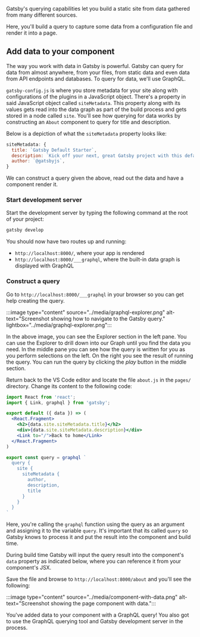 Gatsby's querying capabilities let you build a static site from data gathered from many different sources.

Here, you'll build a query to capture some data from a configuration file and render it into a page.

## Add data to your component

The way you work with data in Gatsby is powerful. Gatsby can query for data from almost anywhere, from your files, from static data and even data from API endpoints and databases. To query for data, we'll use GraphQL.

`gatsby-config.js` is where you store metadata for your site along with configurations of the plugins in a JavaScript object. There's a property in said JavaScript object called `siteMetadata`. This property along with its values gets read into the data graph as part of the build process and gets stored in a node called `site`. You'll see how querying for data works by constructing an `About` component to query for title and description.

Below is a depiction of what the `siteMetadata` property looks like:

```javascript
siteMetadata: {
  title: `Gatsby Default Starter`,
  description: `Kick off your next, great Gatsby project with this default starter. This barebones starter ships with the main Gatsby configuration files you might need.`,
  author: `@gatsbyjs`,
}
```

We can construct a query given the above, read out the data and have a component render it.

### Start development server

Start the development server by typing the following command at the root of your project:

```bash
gatsby develop
```

You should now have two routes up and running:

- `http://localhost:8000/`, where your app is rendered
- `http://localhost:8000/___graphql`, where the built-in data graph is displayed with GraphQL

### Construct a query

Go to `http://localhost:8000/___graphql` in your browser so you can get help creating the query.

:::image type="content" source="../media/graphql-explorer.png" alt-text="Screenshot showing how to navigate to the Gatsby query." lightbox="../media/graphql-explorer.png":::

In the above image, you can see the Explorer section in the left pane. You can use the Explorer to drill down into our Graph until you find the data you need. In the middle pane you can see how the query is written for you as you perform selections on the left. On the right you see the result of running the query. You can run the query by clicking the *play* button in the middle section.

Return back to the VS Code editor and locate the file `about.js` in the `pages/` directory. Change its content to the following code:

```jsx
import React from 'react';
import { Link, graphql } from 'gatsby';

export default ({ data }) => (
  <React.Fragment>
    <h2>{data.site.siteMetadata.title}</h2>
    <div>{data.site.siteMetadata.description}</div>
    <Link to="/">Back to home</Link>
  </React.Fragment>
)

export const query = graphql `
  query {
    site {
      siteMetadata {
        author,
        description,
        title
      }
    }
  }
`
```

Here, you're calling the `graphql` function using the query as an argument and assigning it to the variable `query`. It's important that its called `query` so Gatsby knows to process it and put the result into the component and build time.

During build time Gatsby will input the query result into the component's `data` property as indicated below, where you can reference it from your component's JSX.

Save the file and browse to `http://localhost:8000/about` and you'll see the following:

:::image type="content" source="../media/component-with-data.png" alt-text="Screenshot showing the page component with data.":::

You've added data to your component with a GraphQL query! You also got to use the GraphQL querying tool and Gatsby development server in the process.
